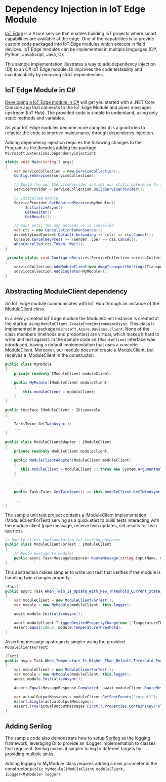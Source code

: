 # Dependency Injection in IoT Edge Module

[IoT Edge](https://docs.microsoft.com/en-us/azure/iot-edge/about-iot-edge) is a Azure service that enables building IoT projects where smart capabilities are available at the edge. One of the capabilities is to provide custom code packaged into IoT Edge modules which execute in field devices. IoT Edge modules can be implemented in multiple languages (C#, Python, JavaScript, Java, C).

This sample implementation illustrates a way to add dependency injection (DI) to an C# IoT Edge module. DI improves the code testability and maintainability by removing strict dependencies.

## IoT Edge Module in C#

[Developing a IoT Edge module in C#](https://docs.microsoft.com/en-us/azure/iot-edge/how-to-develop-csharp-module) will get you started with a .NET Core Console app that connects to the IoT Edge Module and pipes messages upstream (IoT Hub). The provided code is simple to understand, using only static methods and variables.

As your IoT Edge modules become more complex it is a good idea to refactor the code to improve maintenance through dependency injection.

Adding dependency injection requires the following changes to the Program.cs file (besides adding the package `Microsoft.Extensions.DependencyInjection`):

```C#
static void Main(string[] args)
{
    var serviceCollection = new ServiceCollection();
    ConfigureServices(serviceCollection);

    // Build the our IServiceProvider and set our static reference to it
    ServiceProvider = serviceCollection.BuildServiceProvider();

    // Initialize module
    ServiceProvider.GetRequiredService<MyModule>()
        .InitializeAsync()
        .GetAwaiter()
        .GetResult();

    // Wait until the app unloads or is cancelled
    var cts = new CancellationTokenSource();
    AssemblyLoadContext.Default.Unloading += (ctx) => cts.Cancel();
    Console.CancelKeyPress += (sender, cpe) => cts.Cancel();
    WhenCancelled(cts.Token).Wait();
}

 private static void ConfigureServices(ServiceCollection serviceCollection)
{
    serviceCollection.AddModuleClient(new AmqpTransportSettings(TransportType.Amqp_Tcp_Only));
    serviceCollection.AddSingleton<MyModule>();
}
```

## Abstracting ModuleClient dependency

An IoT Edge module communicates with IoT Hub through an instance of the [ModuleClient](https://docs.microsoft.com/en-us/dotnet/api/microsoft.azure.devices.client.moduleclient?view=azure-dotnet) class.

In a newly created IoT Edge module the ModuleClient instance is created at the startup using `ModuleClient.CreateFromEnvironmentAsync`. This class is implemented in package `Microsoft.Azure.Devices.Client`. None of the class members (methods and properties) are virtual, which makes it hard to write unit test against. In the sample code an `IModuleClient` interface was introduced, having a default implementation that uses a concrete ModuleClient. Moreover, our module does not create a ModuleClient, but receives a IModuleClient in the constructor:

```C#
public class MyModule
{
    private readonly IModuleClient moduleClient;
  
    public MyModule(IModuleClient moduleClient)
    {
        this.moduleClient = moduleClient;
    }
}

public inteface IModuleClient : IDisposable
{
    ...
    Task<Twin> GetTwinAsync();
    ...
}

public class ModuleClientAdapter : IModuleClient
{
    private readonly ModuleClient moduleClient;

    public ModuleClientAdapter(ModuleClient moduleClient)
    {
       this.moduleClient = moduleClient ?? throw new System.ArgumentNullException(nameof(moduleClient));
    }

    ...

    public Task<Twin> GetTwinAsync() => this.moduleClient.GetTwinAsync();

    ...
}
```

The sample unit test project contains a IModuleClient implementation (ModuleClientForTest) serving as a quick start to build tests interacting with the module client (pipe message, receive twin updates, set results for twin queries).

```C#
// Module client implementation for testing purposes
public class ModuleClientForTest : IModuleClient
{
    // Route message to modules
    public async Task<MessageResponse> RouteMessage(string inputName, object payload) { ... }
}
```

This abstraction makes simpler to write unit test that verifies if the module is handling twin changes properly:

```C#
[Fact]
public async Task When_Twin_Is_Update_With_New_Threshold_Current_State_Is_Updated()
{
    var moduleClient = new ModuleClientForTest();
    var module = new MyModule(moduleClient, this.logger);

    await module.InitializeAsync();

    await moduleClient.TriggerDesiredPropertyChange(new { TemperatureThreshold = 100.0 });
    Assert.Equal(100.0, module.TemperatureThreshold);
}
```

Asserting message upstream is simpler using the provided `ModuleClientForTest`:

```C#
[Fact]
public async Task When_Temperature_Is_Higher_Than_Default_Threshold_Forwards_To_IotHub()
{
    var moduleClient = new ModuleClientForTest();
    var module = new MyModule(moduleClient, this.logger);
    await module.InitializeAsync();

    Assert.Equal(MessageResponse.Completed, await moduleClient.RouteMessage("input1", new DevicePayload { Machine = new MachineTelemetry { Temperature = 30 } } ));

    var actualOutputMessages = moduleClient.GetSentEvents("output1");
    Assert.Single(actualOutputMessages);
    Assert.True(actualOutputMessages.First().Properties.ContainsKey("alert"), "Ensure 'alert' property was created");
}
```

## Adding Serilog

The sample code also demonstrate how to setup [Serilog](https://serilog.net/) as the logging framework, leveraging DI to provide an ILogger implementation to classes that require it. Serilog makes it simpler to log to different targets by providing multiple [sinks](https://github.com/serilog/serilog/wiki/Provided-Sinks).

Adding logging to MyModule class requires adding a new parameter in the constructor `public MyModule(IModuleClient moduleClient, ILogger<MyModule> logger)`.